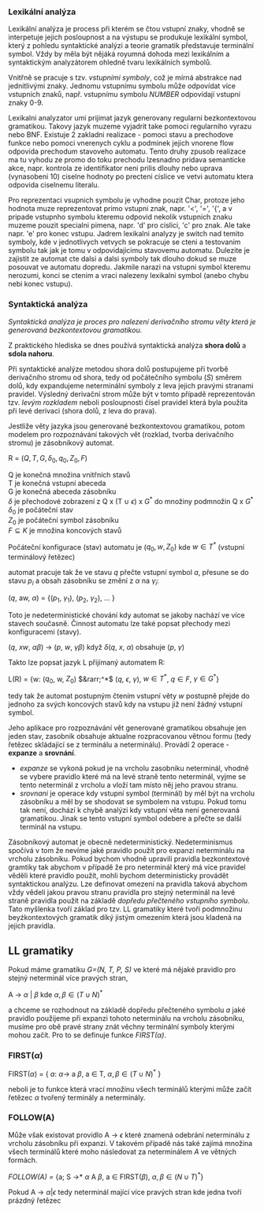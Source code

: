 

### Lexikální analýza

Lexikální analýza je process při kterém se čtou vstupní znaky, vhodně se interpetuje jejich posloupnost
a na výstupu se produkuje lexikální symbol, který z pohledu syntaktické analýzi a teorie gramatik
představuje terminální symbol. Vždy by měla být nějáká royumná dohoda mezi lexikálním a 
syntaktickým analyzátorem ohledně tvaru lexikálních symbolů.

Vnitřně se pracuje s tzv. *vstupními symboly*, což je mírná abstrakce nad jednitlivými znaky. 
Jednomu vstupnímu symbolu může odpovídat více vstupních znaků, např. vstupnímu
symbolu *NUMBER* odpovídají vstupní znaky 0-9.

Lexikalni analyzator umi prijimat jazyk generovany regularni bezkontextovou gramatikou.
Takovy jazyk muzeme vyjadrit take pomoci regularniho vyrazu nebo BNF.
Existuje 2 zakladni realizace - pomoci stavu a prechodove funkce nebo pomoci vnerenych
cyklu a podminek jejich vnorene flow odpovida prechodum stavoveho automatu. Tento druhy
zpusob realizace ma tu vyhodu ze promo do toku prechodu lzesnadno pridava semanticke akce,
napr. kontrola ze identifikator neni prilis dlouhy nebo uprava (vynasobeni 10) ciselne
hodnoty po precteni cislice ve vetvi automatu ktera odpovida ciselnemu literalu.

Pro reprezentaci vsupnich symbolu je vyhodne pouzit Char, protoze jeho hodnota muze reprezentovat
primo vstupni znak, napr. '<', '=', '{', a v pripade vstupnho symbolu kteremu odpovid nekolik
vstupnich znaku muzeme pouzit specialni pimena, napr. 'd' pro cislici, 'c' pro znak. Ale take
napr. 'e' pro konec vstupu. Jadrem lexikalni analyzy je switch nad temito symboly, kde v
jednotlivych vetvych se pokracuje se cteni a testovanim symbolu tak jak je tomu v odpovidajicimu
stavovemu automatu.
Dulezite je zajistit ze automat cte dalsi a dalsi symboly tak dlouho dokud se muze posouvat ve
automatu dopredu. Jakmile narazi na vstupni symbol kteremu nerozumi, konci se ctenim a vraci
nalezeny lexikalni symbol (anebo chybu nebi konec vstupu).

### Syntaktická analýza

*Syntaktická analýza je proces pro nalezení derivačního stromu věty která je generovaná bezkontextovou gramatikou.*

Z praktického hlediska se dnes používá syntaktická analýza **shora dolů** a **sdola nahoru**.

Při syntaktické analýze metodou shora dolů postupujeme při tvorbě derivačního stromu od shora, tedy od počátečního
symbolu (*S*) směrem dolů, kdy expandujeme neterminální symboly z leva jejich pravými stranami pravidel.
Výsledný derivační strom může být v tomto
případě reprezentován tzv. *levým rozkladem* neboli posloupnosti čísel pravidel která byla použita při
levé derivaci (shora dolů, z leva do prava).

Jestliže věty jazyka jsou generované bezkontextovou gramatikou, potom modelem pro rozpoznávání takových vět
(rozklad, tvorba derivačního stromu) je zásobníkový automat. 

R = $(Q, T, G, \delta_0, q_0, Z_0, F)$

Q je konečná množina vnitřních stavů<br>
T je konečná vstupní abeceda<br>
G je konečná abeceda zásobníku<br>
$\delta$ je přechodové zobrazení z Q x (T $\cup$ ${\epsilon}$) x $G^*$ do množiny podmnožin Q x $G^*$<br>
$\delta_0$ je počáteční stav<br>
$Z_0$ je počáteční symbol zásobníku<br>
$F \subseteq K$ je množina koncových stavů<br> 

Počáteční konfigurace (stav) automatu je ($q_0, w, Z_0)$ kde $w \in T^*$ (vstupní terminálový řetězec)

automat pracuje tak že ve stavu *q* přečte vstupní symbol *a*, přesune se do stavu $p_i$ a obsah zásobníku se změní z $\alpha$ na $\gamma_i$:

(*q*, aw, $\alpha$) = {($p_1$, $\gamma_1$), ($p_2$, $\gamma_2$), ... }

Toto je nedeterministické chování kdy automat se jakoby nachází ve více stavech současně.
Činnost automatu lze také popsat přechody mezi konfiguracemi (stavy). 

(*q*, *xw*, $\alpha\beta$) &rarr; (*p*, *w*, $\gamma\beta$) když $\delta$(*q*, *x*, $\alpha$) obsahuje (*p*, $\gamma$)

Takto lze popsat jazyk L přijímaný automatem R:

L(R) = {w: ($q_0$, w, $Z_0$) $&rarr;^*$ ($q$, $\epsilon$, $\gamma$), $w \in T^*$, $q \in F$, $\gamma \in G^*$}

tedy tak že automat postupným čtením vstupní věty *w* postupně přejde do jednoho za svých koncových stavů kdy na vstupu již
není žádný vstupní symbol.

Jeho aplikace pro rozpoznávání vět generované gramatikou obsahuje jen jeden stav, zasobnik obsahuje aktualne rozpracovanou větnou formu (tedy
řetězec skládající se z terminálu a neterminálu). Provádí
2 operace - **expanze** a **srovnání**. 
* *expanze* se vykoná pokud je na vrcholu zasobniku neterminál, vhodně se vybere pravidlo
které má na levé straně tento neterminál, vyjme se tento neterminál z vrcholu a vloží tam místo něj jeho pravou stranu. 
* *srovnani* je operace kdy vstupní symbol (terminál) by měl být na vrcholu zásobníku a měl by se shodovat se symbolem
na vstupu. Pokud tomu tak není, dochází k chybě analýzi kdy vstupní věta není generovaná gramatikou. Jinak se tento vstupní symbol odebere a přečte se další terminál na vstupu. 

Zásobníkový automat je obecně nedeterministický. Nedeterminismus spočívá v tom že nevíme jaké
pravidlo použít pro expanzi neterminálu na vrcholu zásobníku. Pokud bychom vhodně upravili pravidla bezkontextové gramtiky
tak abychom v případě že pro neterminál který má více pravidel věděli které pravidlo použít, mohli bychom deterministicky
provádět syntaktickou analýzu. Lze definovat omezení na pravidla taková abychom vždy vědeli jakou pravou stranu pravidla
pro stejný neterminál na levé straně pravidla použít na základě *dopředu přečteného vstupního symbolu*. Tato myšlenka
tvoří základ pro tzv. LL gramatiky které tvoří podmnožinu beyźkontextových gramatik díký jistým omezením která jsou
kladená na jejich pravidla.

## LL gramatiky

Pokud máme gramatiku *G=(N, T, P, S)* ve které má nějaké pravidlo pro stejný neterminál více pravých stran,

A &rarr; $\alpha$ | $\beta$ kde $\alpha, \beta \in (T \cup N)^*$

a chceme se rozhodnout na základě dopředu přečteného symbolu *a* jaké pravidlo použijeme při expanzi
tohoto neterminálu na vrcholu zásobníku, musíme pro obě pravé strany znát věchny terminální symboly
kterými mohou začít. Pro to se definuje funkce *FIRST($\alpha$)*.

### FIRST($\alpha$)

FIRST($\alpha$) = { *a*: $\alpha$&rarr; a $\beta$, a $\in$ T, $\alpha,\beta \in (T \cup N)^*$ }

neboli je to funkce která vrací množinu všech terminálů kterými může začít řetězec $\alpha$ tvořený
terminály a neterminály.

### FOLLOW(A)

Může však existovat providlo A &rarr; $\epsilon$ které znamená odebrání neterminálu
z vrcholu zásobníku při expanzi. V takovém případě nás také zajímá množina všech terminálů
které moho následovat za neterminálem *A* ve větných formách.

*FOLLOW(A) =* {a; S &rarr;* $\alpha$ A $\beta$, a $\in$ FIRST($\beta$), $\alpha, \beta \in (N \cup T)^*$}

Pokud 
A &rarr; $\alpha | \epsilon$ tedy neterminál mající více pravých stran kde jedna tvoří prázdný řetězec



